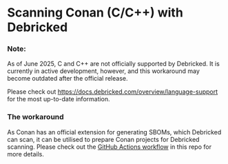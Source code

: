 # Scanning Conan (C/C++) with Debricked

### Note:

As of June 2025, C and C++ are not officially supported by Debricked. It is currently in active development, however, and this workaround may become outdated after the official release.

Please check out https://docs.debricked.com/overview/language-support for the most up-to-date information.

### The workaround 

As Conan has an official extension for generating SBOMs, which Debricked can scan, it can be utilised to prepare Conan projects for Debricked scanning. Please check out the [GitHub Actions workflow](.github/workflows/debricked.yml) in this repo for more details. 
